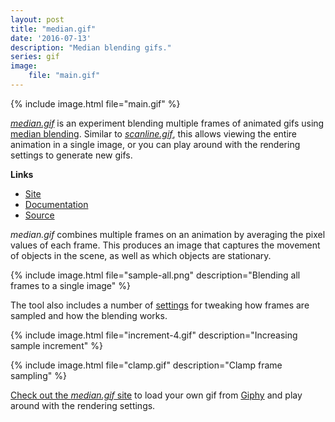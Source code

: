 ```yaml
---
layout: post
title: "median.gif"
date: '2016-07-13'
description: "Median blending gifs."
series: gif
image:
    file: "main.gif"
---
```


{% include image.html file="main.gif" %}

*[median.gif][site]* is an experiment blending multiple frames of animated gifs using [median blending][median]. Similar to *[scanline.gif][scanline]*, this allows viewing the entire animation in a single image, or you can play around with the rendering settings to generate new gifs.

**Links**

* [Site][site]
* [Documentation][documentation]
* [Source][source]


*median.gif* combines multiple frames on an animation by averaging the pixel values of each frame. This produces an image that captures the movement of objects in the scene, as well as which objects are stationary.

{% include image.html file="sample-all.png" description="Blending all frames to a single image" %}

The tool also includes a number of [settings][documentation] for tweaking how frames are sampled and how the blending works.


{% include image.html file="increment-4.gif" description="Increasing sample increment" %}


{% include image.html file="clamp.gif" description="Clamp frame sampling" %}


[Check out the *median.gif* site][site] to load your own gif from [Giphy](https://giphy.com) and play around with the rendering settings.



[scanline]: /scanline-gif

[site]: https://mattbierner.github.io/median-gif/
[source]: https://github.com/mattbierner/median-gif
[documentation]: https://github.com/mattbierner/median-gif/blob/gh-pages/documentation/about.md

[median]: http://petapixel.com/2013/05/29/a-look-at-reducing-noise-in-photographs-using-median-blending/